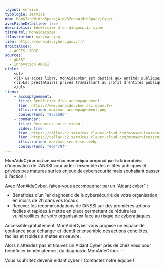 ```yaml
---
layout: service
typologie: service
nom: Mon&ZeroWidthSpace;Aide&ZeroWidthSpace;Cyber
avecFicheDetaillee: true
description: Bénéficier d'un diagnostic cyber
titreHtml: MonAideCyber
illustration: mac/mac.png
lien: https://monaide.cyber.gouv.fr/
droitsAcces:
  - ACCES_LIBRE
sources:
  - ANSSI
  - Innovation ANSSI
cible:  |
    <ul>
    <li> En accès libre, MonAideCyber est destiné aux entités publiques et privées en France souhaitant mettre en oeuvre une première démarche de cybersécurité. </li>
    <li>Les prestataires privés travaillant au profit d’entités publiques.</li>
    </ul>
liens:
    - accompagnement:   
      titre: Bénéficier d’un accompagnement
      lien: https://www.monaidecyber.ssi.gouv.fr/
      illustration: mac/mac-accompagnement.png
      couleurFond: "#5d2b9d"
    - commencer:
      titre: Découvrez notre vidéo !
      video: true
      lien: https://cellar-c2.services.clever-cloud.com/monservicesecurise-ressources/MonServiceSecurise%20video.mp4
      lien: https://cellar-c2.services.clever-cloud.com/monservicesecurise-ressources/Video_MAC.mp4
      illustration: mss/mss-securiser.webp
      couleurFond: "#6f479f"
---
```

MonAideCyber est un service numérique proposé par le laboratoire d'innovation de l’ANSSI pour aider l’ensemble des entités publiques et privées peu matures sur les enjeux de cybersécurité mais souhaitant passer à l’action !

Avec MonAideCyber, faites-vous accompagner par un “Aidant cyber” :
<ul>
  <li> Bénéficiez d’un 1er diagnostic de la cybersécurité de votre organisation, en moins de 2h dans vos locaux </li>
  <li>Recevez les recommandations de l’ANSSI sur des premières actions faciles et rapides à mettre en place permettant de réduire les vulnérabilités de votre organisation face au risque de cyberattaques.</li>
</ul>

Accessible gratuitement, MonAideCyber vous propose un espace de confiance pour échanger et identifier ensemble des actions concrètes, faciles et rapides à mettre en oeuvre.

Alors n’attendez pas et trouvez un Aidant Cyber près de chez vous pour bénéficier immédiatement du diagnostic MonAideCyber.
—

Vous souhaitez devenir Aidant cyber ? Contactez notre équipe !
